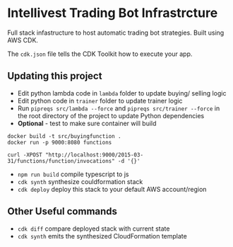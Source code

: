 # Intellivest Trading Bot Infrastrcture

Full stack infastructure to host automatic trading bot strategies. Built using AWS CDK.

The `cdk.json` file tells the CDK Toolkit how to execute your app.

## Updating this project

* Edit python lambda code in `lambda` folder to update buying/ selling logic
* Edit python code in `trainer` folder to update trainer logic
* Run `pipreqs src/lambda --force` and `pipreqs src/trainer --force` in the root directory of the project to update Python dependencies
* <b>Optional</b> - test to make sure container will build

```
docker build -t src/buyingfunction .
docker run -p 9000:8080 functions

curl -XPOST "http://localhost:9000/2015-03-31/functions/function/invocations" -d '{}'

```


* `npm run build`   compile typescript to js
* `cdk synth`       synthesize couldformation stack
* `cdk deploy`      deploy this stack to your default AWS account/region


## Other Useful commands

* `cdk diff`        compare deployed stack with current state
* `cdk synth`       emits the synthesized CloudFormation template
